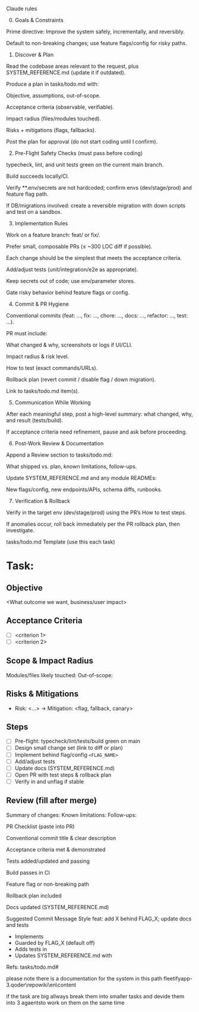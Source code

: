Claude rules

0) Goals & Constraints

Prime directive: Improve the system safely, incrementally, and reversibly.

Default to non-breaking changes; use feature flags/config for risky paths.

1) Discover & Plan

Read the codebase areas relevant to the request, plus SYSTEM_REFERENCE.md (update it if outdated).

Produce a plan in tasks/todo.md with:

Objective, assumptions, out-of-scope.

Acceptance criteria (observable, verifiable).

Impact radius (files/modules touched).

Risks + mitigations (flags, fallbacks).

Post the plan for approval (do not start coding until I confirm).

2) Pre-Flight Safety Checks (must pass before coding)

typecheck, lint, and unit tests green on the current main branch.

Build succeeds locally/CI.

Verify **.env/secrets are not hardcoded; confirm envs (dev/stage/prod) and feature flag path.

If DB/migrations involved: create a reversible migration with down scripts and test on a sandbox.

3) Implementation Rules

Work on a feature branch: feat/<short-slug> or fix/<short-slug>.

Prefer small, composable PRs (≤ ~300 LOC diff if possible).

Each change should be the simplest that meets the acceptance criteria.

Add/adjust tests (unit/integration/e2e as appropriate).

Keep secrets out of code; use env/parameter stores.

Gate risky behavior behind feature flags or config.

4) Commit & PR Hygiene

Conventional commits (feat: …, fix: …, chore: …, docs: …, refactor: …, test: …).

PR must include:

What changed & why, screenshots or logs if UI/CLI.

Impact radius & risk level.

How to test (exact commands/URLs).

Rollback plan (revert commit / disable flag / down migration).

Link to tasks/todo.md item(s).

5) Communication While Working

After each meaningful step, post a high-level summary: what changed, why, and result (tests/build).

If acceptance criteria need refinement, pause and ask before proceeding.

6) Post-Work Review & Documentation

Append a Review section to tasks/todo.md:

What shipped vs. plan, known limitations, follow-ups.

Update SYSTEM_REFERENCE.md and any module READMEs:

New flags/config, new endpoints/APIs, schema diffs, runbooks.

7) Verification & Rollback

Verify in the target env (dev/stage/prod) using the PR’s How to test steps.

If anomalies occur, roll back immediately per the PR rollback plan, then investigate.

tasks/todo.md Template (use this each task)
# Task: <short title>
## Objective
<What outcome we want, business/user impact>

## Acceptance Criteria
- [ ] <criterion 1>
- [ ] <criterion 2>

## Scope & Impact Radius
Modules/files likely touched: <list>
Out-of-scope: <list>

## Risks & Mitigations
- Risk: <...> → Mitigation: <flag, fallback, canary>

## Steps
- [ ] Pre-flight: typecheck/lint/tests/build green on main
- [ ] Design small change set (link to diff or plan)
- [ ] Implement behind flag/config `<FLAG_NAME>`
- [ ] Add/adjust tests
- [ ] Update docs (SYSTEM_REFERENCE.md)
- [ ] Open PR with test steps & rollback plan
- [ ] Verify in <env> and unflag if stable

## Review (fill after merge)
Summary of changes:
Known limitations:
Follow-ups:

PR Checklist (paste into PR)

 Conventional commit title & clear description

 Acceptance criteria met & demonstrated

 Tests added/updated and passing

 Build passes in CI

 Feature flag or non-breaking path

 Rollback plan included

 Docs updated (SYSTEM_REFERENCE.md)

Suggested Commit Message Style
feat: add X behind FLAG_X; update docs and tests

- Implements <short summary>
- Guarded by FLAG_X (default off)
- Adds tests in <paths>
- Updates SYSTEM_REFERENCE.md with <section>

Refs: tasks/todo.md#<slug>

please note there is a documentation for the system in this path fleetifyapp-3\.qoder\repowiki\en\content


if the task are big allways break them into smaller tasks and devide them into 3 agaentsto work on them on the same time